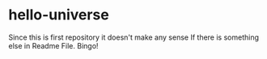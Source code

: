 # hello-universe
Since this is first repository it doesn't make any sense If there is something else in Readme File. 
Bingo!
